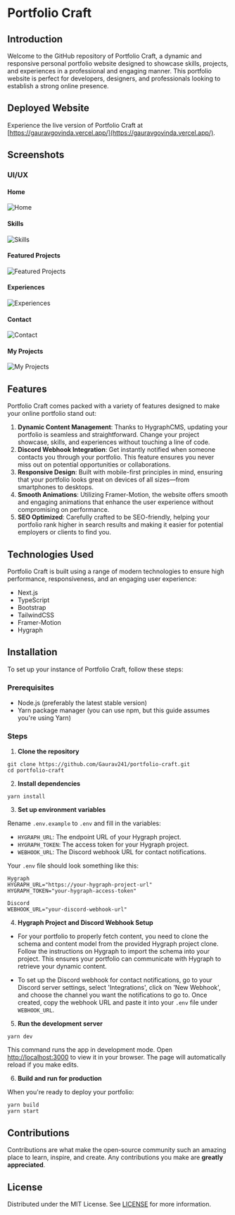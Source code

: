 # Portfolio Craft

## Introduction

Welcome to the GitHub repository of Portfolio Craft, a dynamic and responsive personal portfolio website designed to showcase skills, projects, and experiences in a professional and engaging manner. This portfolio website is perfect for developers, designers, and professionals looking to establish a strong online presence.

## Deployed Website

Experience the live version of Portfolio Craft at [https://gauravgovinda.vercel.app/](https://gauravgovinda.vercel.app/).

## Screenshots

### UI/UX
#### Home
![Home](visuals/ss/Home.png)
#### Skills
![Skills](visuals/ss/Skills.png)
#### Featured Projects
![Featured Projects](visuals/ss/Featured_Projects.png)
#### Experiences
![Experiences](visuals/ss/Experiences.png)
#### Contact
![Contact](visuals/ss/Contact.png)
#### My Projects
![My Projects](visuals/ss/My_Projects.png)

## Features

Portfolio Craft comes packed with a variety of features designed to make your online portfolio stand out:

1. **Dynamic Content Management**: Thanks to HygraphCMS, updating your portfolio is seamless and straightforward. Change your project showcase, skills, and experiences without touching a line of code.
2. **Discord Webhook Integration**: Get instantly notified when someone contacts you through your portfolio. This feature ensures you never miss out on potential opportunities or collaborations.
3. **Responsive Design**: Built with mobile-first principles in mind, ensuring that your portfolio looks great on devices of all sizes—from smartphones to desktops.
4. **Smooth Animations**: Utilizing Framer-Motion, the website offers smooth and engaging animations that enhance the user experience without compromising on performance.
5. **SEO Optimized**: Carefully crafted to be SEO-friendly, helping your portfolio rank higher in search results and making it easier for potential employers or clients to find you.

## Technologies Used

Portfolio Craft is built using a range of modern technologies to ensure high performance, responsiveness, and an engaging user experience:

- Next.js
- TypeScript
- Bootstrap
- TailwindCSS
- Framer-Motion
- Hygraph

## Installation

To set up your instance of Portfolio Craft, follow these steps:

### Prerequisites

- Node.js (preferably the latest stable version)
- Yarn package manager (you can use npm, but this guide assumes you're using Yarn)

### Steps

1. **Clone the repository**
```
git clone https://github.com/Gaurav241/portfolio-craft.git
cd portfolio-craft
```
2. **Install dependencies**
```
yarn install
```
3. **Set up environment variables**

Rename `.env.example` to `.env` and fill in the variables:

- `HYGRAPH_URL`: The endpoint URL of your Hygraph project.
- `HYGRAPH_TOKEN`: The access token for your Hygraph project.
- `WEBHOOK_URL`: The Discord webhook URL for contact notifications.

Your `.env` file should look something like this:
```
Hygraph
HYGRAPH_URL="https://your-hygraph-project-url"
HYGRAPH_TOKEN="your-hygraph-access-token"

Discord
WEBHOOK_URL="your-discord-webhook-url"
```
4. **Hygraph Project and Discord Webhook Setup**

- For your portfolio to properly fetch content, you need to clone the schema and content model from the provided Hygraph project clone. Follow the instructions on Hygraph to import the schema into your project. This ensures your portfolio can communicate with Hygraph to retrieve your dynamic content.

- To set up the Discord webhook for contact notifications, go to your Discord server settings, select 'Integrations', click on 'New Webhook', and choose the channel you want the notifications to go to. Once created, copy the webhook URL and paste it into your `.env` file under `WEBHOOK_URL`.

5. **Run the development server**
```
yarn dev
```
This command runs the app in development mode. Open [http://localhost:3000](http://localhost:3000) to view it in your browser. The page will automatically reload if you make edits.

6. **Build and run for production**

When you're ready to deploy your portfolio:
```
yarn build
yarn start
```
## Contributions

Contributions are what make the open-source community such an amazing place to learn, inspire, and create. Any contributions you make are **greatly appreciated**.

## License

Distributed under the MIT License. See [LICENSE](LICENSE.txt) for more information.
